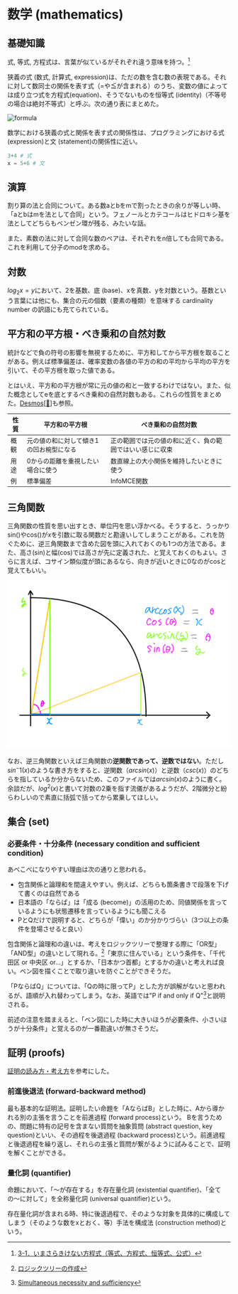 # 数学 (mathematics)

## 基礎知識

式, 等式, 方程式は、言葉が似ているがそれぞれ違う意味を持つ。[^koto_hajime__2021]
[^koto_hajime__2021]: [3-1．いまさらきけない方程式（等式、方程式、恒等式、公式）](https://note.com/koto_hajime_/n/n5337ee585c1e)

狭義の式 (数式, 計算式, expression)は、ただの数を含む数の表現である。それに対して数同士の関係を表す式（=や≦が含まれる）のうち、変数の値によっては成り立つ式を方程式(equation)、そうでないものを恒等式 (identity)（不等号の場合は絶対不等式）と呼ぶ。次の通り表にまとめた。

![formula](https://i.gyazo.com/thumb/2966/d9de9ea0f2fbc44427ced2b1cce4a2da-heic.jpg)

数学における狭義の式と関係を表す式の関係性は、プログラミングにおける式 (expression)と文 (statement)の関係性に近い。

```python
3+4 # 式
x = 5+6 # 文
```

## 演算

割り算の法と合同について。ある数aとbをmで割ったときの余りが等しい時、「aとbはmを法として合同」という。フェノールとカテコールはヒドロキシ基を法としてどちらもベンゼン環が残る、みたいな話。

<!-- フェノールとカテコールの図 -->

また、素数の法に対して合同な数のペアは、それぞれをn倍しても合同である。これを利用して分子のmodを求める。

<!-- 必要になったら理解して記載する -->

## 対数

$log_2{x} = y$において、2を基数、底 (base)、xを真数、yを対数という。基数という言葉には他にも、集合の元の個数（要素の種類）を意味する cardinality number の訳語にも充てられている。

## 平方和の平方根・べき乗和の自然対数

統計などで負の符号の影響を無視するために、平方和してから平方根を取ることがある。例えば標準偏差は、確率変数の各値の平方の和の平均から平均の平方を引いて、その平方根を取った値である。

とはいえ、平方和の平方根が常に元の値の和と一致するわけではない。また、似た概念としてeを底とするべき乗和の自然対数もある。これらの性質をまとめた。[Desmos](https://www.desmos.com/3D/jyzjvofd59)[[🔐](https://www.desmos.com/3D/jyzjvofd59)]も参照。

| 性質 | 平方和の平方根                          | べき乗和の自然対数                                       |
| ---- | --------------------------------------- | -------------------------------------------------------- |
| 概観 | 元の値の和に対して傾き1の凹お椀型になる | 正の範囲では元の値の和に近く、負の範囲ではいい感じに収束 |
| 用途 | 0からの距離を重視したい場合に使う       | 数直線上の大小関係を維持したいときに使う                 |
| 例   | 標準偏差                                | InfoMCE関数                                              |

## 三角関数

三角関数の性質を思い出すとき、単位円を思い浮かべる。そうすると、うっかりsin()やcos()が$x$を引数に取る関数だと勘違いしてしまうことがある。これを防ぐために、逆三角関数まで含めた図を頭に入れておくのも1つの方法である。また、高さ(sin)と幅(cos)では高さが先に定義された、と覚えておくのもよい。さらに言えば、コサイン類似度が頭にあるなら、向きが近いときに0なのがcosと覚えてもいい。

![三角関数・逆三角関数](/images/三角関数・逆三角関数.svg)

なお、逆三角関数といえば三角関数の**逆関数であって、逆数ではない**。ただし$sin^-1(x)$のような書き方をすると、逆関数（$arcsin(x)$）と逆数（$csc(x)$）のどちらを指しているか分からないため、このファイルでは$arcsin(x)$のように書く。余談だが、$log^2(x)$と書いて対数の2乗を指す流儀があるようだが、2階微分と紛らわしいので素直に括弧で括ってから累乗してほしい。

## 集合 (set)

### 必要条件・十分条件 (necessary condition and sufficient condition)

あべこべになりやすい理由は次の通りと思われる。

- 包含関係と論理和を間違えやすい。例えば、どちらも箇条書きで段落を下げて書くのは自然である
- 日本語の「ならば」は「成る (become)」の活用のため、同値関係を言っているようにも状態遷移を言っているようにも聞こえる
- PとQだけで説明すると、どちらが「偉い」のか分かりづらい（3つ以上の条件を登場させると良い）

包含関係と論理和の違いは、考えをロジックツリーで整理する際に「OR型」「AND型」の違いとして現れる。[^ltkensyu_2017]「東京に住んでいる」という条件を、「千代田区 or 中央区 or...」とするか、「日本かつ首都」とするかの違いと考えれば良い。ベン図を描くことで取り違いを防ぐことができそうだ。
[^ltkensyu_2017]: [ロジックツリーの作成](https://www.ltkensyu.com/logicalthinking/1-4/4-1/)

「PならばQ」については、「Qの時に限ってP」とした方が誤解がないと思われるが、語順が入れ替わってしまう。なお、英語では"P if and only if Q"[^wikipedia_necessity_and_sufficiency]と説明される。
[^wikipedia_necessity_and_sufficiency]: [Simultaneous necessity and sufficiency](https://en.wikipedia.org/wiki/Necessity_and_sufficiency#Simultaneous_necessity_and_sufficiency)

前述の注意を踏まえると、「ベン図にした時に大きいほうが必要条件、小さいほうが十分条件」と覚えるのが一番勘違いが無さそうだ。

## 証明 (proofs)

[証明の読み方・考え方](https://amzn.to/3xNHJ2Q)を参考にした。

### 前進後退法 (forward-backward method)

最も基本的な証明法。証明したい命題を「AならばB」とした時に、Aから導かれる別の主張を言うことを前進過程 (forward process)という。
Bを言うための、問題に特有の記号を含まない質問を抽象質問 (abstract question, key question)といい、その過程を後退過程 (backward process)という。前進過程と後退過程を繰り返し、それらの主張と質問が繋がるように試みることで、証明を解くことができる。

### 量化詞 (quantifier)

命題において、「〜が存在する」を存在量化詞 (existential quantifier)、「全ての〜に対して」を全称量化詞 (universal quantifier)という。

存在量化詞が含まれる時、特に後退過程で、そのような対象を具体的に構成してしまう（そのような数をxとおく、等）手法を構成法 (construction method)という。
